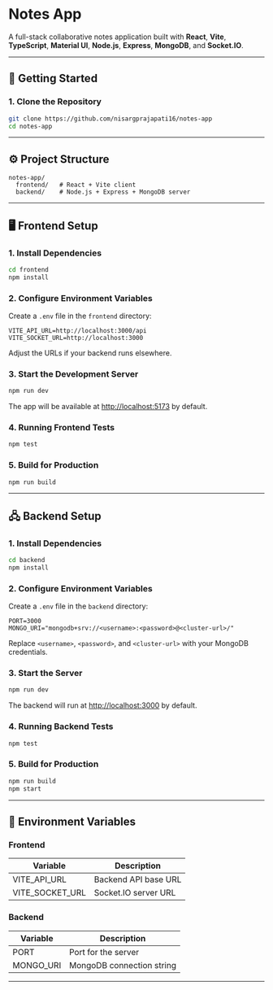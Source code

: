 # Notes App

A full-stack collaborative notes application built with **React**, **Vite**, **TypeScript**, **Material UI**, **Node.js**, **Express**, **MongoDB**, and **Socket.IO**.

---

## 🚀 Getting Started

### 1. **Clone the Repository**

```sh
git clone https://github.com/nisargprajapati16/notes-app
cd notes-app
```

---

## ⚙️ Project Structure

```
notes-app/
  frontend/   # React + Vite client
  backend/    # Node.js + Express + MongoDB server
```

---

## 🖥️ Frontend Setup

### 1. **Install Dependencies**

```sh
cd frontend
npm install
```

### 2. **Configure Environment Variables**

Create a `.env` file in the `frontend` directory:

```env
VITE_API_URL=http://localhost:3000/api
VITE_SOCKET_URL=http://localhost:3000
```

Adjust the URLs if your backend runs elsewhere.

### 3. **Start the Development Server**

```sh
npm run dev
```

The app will be available at [http://localhost:5173](http://localhost:5173) by default.

### 4. **Running Frontend Tests**

```sh
npm test
```

### 5. **Build for Production**

```sh
npm run build
```

---

## 🖧 Backend Setup

### 1. **Install Dependencies**

```sh
cd backend
npm install
```

### 2. **Configure Environment Variables**

Create a `.env` file in the `backend` directory:

```env
PORT=3000
MONGO_URI="mongodb+srv://<username>:<password>@<cluster-url>/"
```

Replace `<username>`, `<password>`, and `<cluster-url>` with your MongoDB credentials.

### 3. **Start the Server**

```sh
npm run dev
```

The backend will run at [http://localhost:3000](http://localhost:3000) by default.

### 4. **Running Backend Tests**

```sh
npm test
```

### 5. **Build for Production**

```sh
npm run build
npm start
```

---

## 🧪 Environment Variables

### Frontend

| Variable         | Description                      |
|------------------|----------------------------------|
| VITE_API_URL     | Backend API base URL             |
| VITE_SOCKET_URL  | Socket.IO server URL             |

### Backend

| Variable   | Description                |
|------------|----------------------------|
| PORT       | Port for the server        |
| MONGO_URI  | MongoDB connection string  |

---
